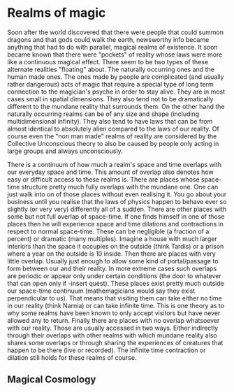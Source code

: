 # Realms of magic

Soon after the world discovered that there were people that could summon dragons and that gods could walk the earth, newsworthy info became anything that had to do with parallel, magical realms of existence. It soon became known that there were "pockets" of reality whose laws were more like a continuous magical effect. There seem to be two types of these alternate realities "floating" about. The naturally occurring ones and the human made ones. The ones made by people are complicated \(and usually rather dangerous\) acts of magic that require a special type of long term connection to the magician's psyche in order to stay alive. They are in most cases small in spatial dimensions. They also tend not to be dramatically different to the mundane reality that surrounds them. On the other hand the naturally occurring realms can be of any size and shape \(including multidimensional infinity\). They also tend to have laws that can be from almost identical to absolutely alien compared to the laws of our reality. Of course even the "non man made" realms of reality are considered by the Collective Unconscious theory to also be caused by people only acting in large groups and always unconsciously.

There is a continuum of how much a realm's space and time overlaps with our everyday space and time. This amount of overlap also denotes how easy or difficult access to these realms is. There are places whose space-time structure pretty much fully overlaps with the mundane one. One can just walk into on of those places without even realising it. You go about your business until you realise that the laws of physics happen to behave ever so slightly \(or very very\) differently all of a sudden. There are other places with some but not full overlap of space-time. If one finds himself in one of those places then he will experience space and time dilations and contractions in respect to normal space-time. These can be negligible \(a fraction of a percent\) or dramatic \(many multiples\). Imagine a house with much larger interiors than the space it occupies on the outside \(think Tardis\) or a prison where a year on the outside is 10 inside. Then there are places with very little overlap. Usually just enough to allow some kind of portal/passage to form between our and their reality. In more extreme cases such overlaps are periodic or appear only under certain conditions \(the door to whatever that can open only if -insert quest\). These places exist pretty much outside our space-time continuum \(mathemagicians would say they exist perpendicular to us\). That means that visiting them can take either no time in our reality \(think Narnia\) or can take infinite time. This is one theory as to why some realms have been known to only accept visitors but have never allowed any to return. Finally there are places with no overlap whatsoever with our reality. Those are usually accessed in two ways. Either indirectly through their overlaps with other realms with which mundane reality also shares some overlaps or through sharing the experiences of creatures that happen to be there \(live or recorded\). The infinite time contraction or dilation still holds for these realms of course.

## Magical Cosmology

